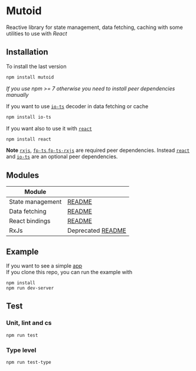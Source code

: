 # Mutoid

Reactive library for state management, data fetching, caching with some utilities to use with _React_

## Installation

To install the last version

```sh
npm install mutoid
```

_If you use npm >= 7 otherwise you need to install peer dependencies manually_

If you want to use [`io-ts`](https://github.com/gcanti/io-ts) decoder in data fetching or cache

```sh
npm install io-ts
```

If you want also to use it with [`react`](https://github.com/facebook/react)

```sh
npm install react
```

**Note** [`rxjs`](https://github.com/ReactiveX/rxjs), [`fp-ts`](https://github.com/gcanti/fp-ts),[`fp-ts-rxjs`](https://github.com/gcanti/fp-ts-rxjs) are required peer dependencies.
Instead [`react`](https://github.com/facebook/react) and [`io-ts`](https://github.com/gcanti/io-ts) are an optional peer dependencies.

## Modules

| Module           |                                                                                         |
| ---------------- | --------------------------------------------------------------------------------------- |
| State management | [README](https://github.com/facile-it/mutoid/tree/master/src/state/README.md)           |
| Data fetching    | [README](https://github.com/facile-it/mutoid/tree/master/src/http/README.md)            |
| React bindings   | [README](https://github.com/facile-it/mutoid/tree/master/src/react/README.md)           |
| RxJs             | Deprecated [README](https://github.com/facile-it/mutoid/tree/master/src/rxjs/README.md) |

## Example

If you want to see a simple [app](https://github.com/facile-it/mutoid/tree/master/example)  
If you clone this repo, you can run the example with

```console
npm install
npm run dev-server
```

## Test

### Unit, lint and cs

```console
npm run test
```

### Type level

```console
npm run test-type
```
